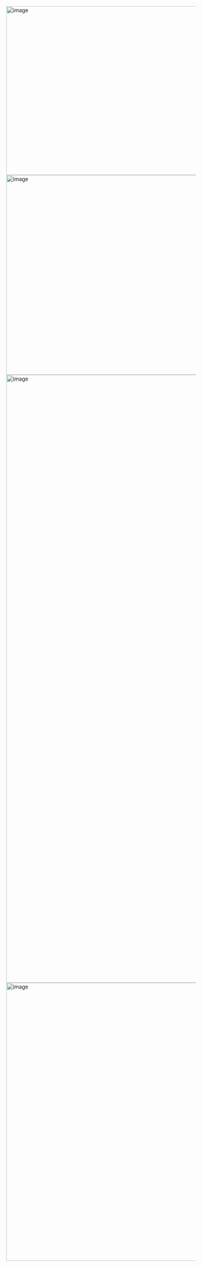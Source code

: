 <img width="800" height="448" alt="image" src="https://github.com/user-attachments/assets/ef666cc3-89b3-4eda-a1d3-9d5a3605f4f2" />
<img width="763" height="530" alt="image" src="https://github.com/user-attachments/assets/15acae9a-a145-4eb3-be81-e3a72cb601c5" />
<img width="3988" height="1613" alt="image" src="https://github.com/user-attachments/assets/41698288-d443-4020-bf25-a64c7b4181c1" />
<img width="1150" height="738" alt="image" src="https://github.com/user-attachments/assets/f66af86b-ab38-4321-b67a-ab2927190640" />


